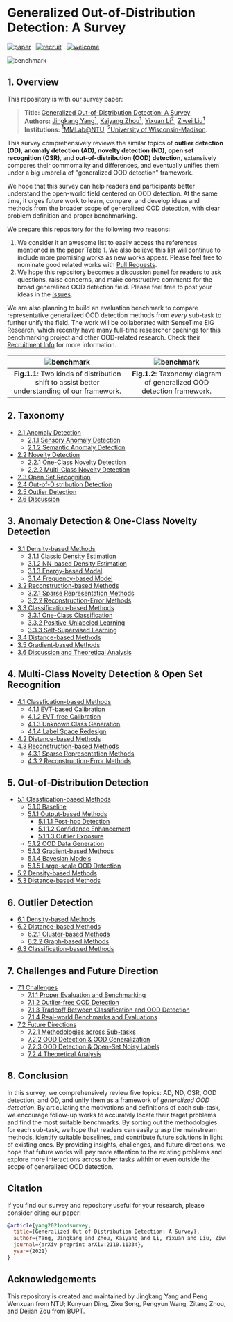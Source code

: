 # Generalized Out-of-Distribution Detection: A Survey

[![paper](https://img.shields.io/badge/Paper-arxiv-b31b1b)](https://arxiv.org/abs/2110.11334)
&nbsp;
[![recruit](https://img.shields.io/badge/OOD&#8211;Related%20Researchers-Recruiting&#33;-1463BD)](https://github.com/Jingkang50/OOD_Detection_Survey/blob/main/Recruit.md)
&nbsp;
[![welcome](https://img.shields.io/badge/Issues&#44;%20Comments&#44;%20and%20Questions-are%20all%20welcomed&#33;-f39f37)](https://github.com/Jingkang50/OODSurvey/issues)

![benchmark](assets/benchmark.jpg)


## 1. Overview
This repository is with our survey paper:


> **Title:** [Generalized Out-of-Distribution Detection: A Survey](https://arxiv.org/abs/2110.11334) <br>
> **Authors:** [Jingkang Yang<sup>1</sup>](https://jingkang50.github.io/), [Kaiyang Zhou<sup>1</sup>](https://kaiyangzhou.github.io/), [Yixuan Li<sup>2</sup>](http://pages.cs.wisc.edu/~sharonli/), [Ziwei Liu<sup>1</sup>](https://github.com/liuziwei7) <br>
> **Institutions:** [<sup>1</sup>MMLab@NTU](https://www.mmlab-ntu.com/), [<sup>2</sup>University of Wisconsin-Madison](https://www.cs.wisc.edu/).


This survey comprehensively reviews the similar topics of **outlier detection (OD)**, **anomaly detection (AD)**, **novelty detection (ND)**, **open set recognition (OSR)**, and **out-of-distribution (OOD) detection**, extensively compares their commomality and differences, and eventually unifies them under a big umbrella of "generalized OOD detection" framework.

We hope that this survey can help readers and participants better understand the open-world field centered on OOD detection. At the same time, it urges future work to learn, compare, and develop ideas and methods from the broader scope of generalized OOD detection, with clear problem definition and proper benchmarking.

We prepare this repository for the following two reasons:
1. We consider it an awesome list to easily access the references mentioned in the paper Table 1. We also believe this list will continue to include more promising works as new works appear. Please feel free to nominate good related works with [Pull Requests](https://github.com/Jingkang50/OOD_Detection_Survey/pulls). 
2. We hope this repository becomes a discussion panel for readers to ask questions, raise concerns, and make constructive comments for the broad generalized OOD detection field. Please feel free to post your ideas in the [Issues](https://github.com/Jingkang50/OOD_Detection_Survey/issues).

We are also planning to build an evaluation benchmark to compare representative generalized OOD detection methods from *every* sub-task to further unify the field. The work will be collaborated with SenseTime EIG Research, which recently have many full-time researcher openings for this benchmarking project and other OOD-related research. Check their [Recruitment Info](https://github.com/Jingkang50/OOD_Detection_Survey/blob/main/Recruit.md) for more information.


![benchmark](assets/oodtype.png) | ![benchmark](assets/taxonomy.jpg)
:-----------------------------:|:-------------------------:
**Fig.1.1**: Two kinds of distribution shift to assist better understanding of our framework. | **Fig.1.2**: Taxonomy diagram of generalized OOD detection framework. 

## 2. Taxonomy
- [2.1 Anomaly Detection](https://github.com/Jingkang50/OOD_Detection_Survey/blob/main/2_Taxonomy.md#2.1)
  - [2.1.1 Sensory Anomaly Detection](https://github.com/Jingkang50/OOD_Detection_Survey/blob/main/2_Taxonomy.md#2.1.1)
  - [2.1.2 Semantic Anomaly Detection](https://github.com/Jingkang50/OOD_Detection_Survey/blob/main/2_Taxonomy.md#2.1.2)
- [2.2 Novelty Detection](https://github.com/Jingkang50/OOD_Detection_Survey/blob/main/2_Taxonomy.md#2.2)
  - [2.2.1 One-Class Novelty Detection](https://github.com/Jingkang50/OOD_Detection_Survey/blob/main/2_Taxonomy.md#2.2.1)
  - [2.2.2 Multi-Class Novelty Detection](https://github.com/Jingkang50/OOD_Detection_Survey/blob/main/2_Taxonomy.md#2.2.2)
- [2.3 Open Set Recognition](https://github.com/Jingkang50/OOD_Detection_Survey/blob/main/2_Taxonomy.md#2.3)
- [2.4 Out-of-Distribution Detection](https://github.com/Jingkang50/OOD_Detection_Survey/blob/main/2_Taxonomy.md#2.4)
- [2.5 Outlier Detection](https://github.com/Jingkang50/OOD_Detection_Survey/blob/main/2_Taxonomy.md#2.5)
- [2.6 Discussion](https://github.com/Jingkang50/OOD_Detection_Survey/blob/main/2_Taxonomy.md#2.5)


## 3. Anomaly Detection & One-Class Novelty Detection
- [3.1 Density-based Methods](https://github.com/Jingkang50/OOD_Detection_Survey/blob/main/3_AD.md#3.1)
  - [3.1.1 Classic Density Estimation](https://github.com/Jingkang50/OOD_Detection_Survey/blob/main/3_AD.md#3.1.1)
  - [3.1.2 NN-based Density Estimation](https://github.com/Jingkang50/OOD_Detection_Survey/blob/main/3_AD.md#3.1.2)
  - [3.1.3 Energy-based Model](https://github.com/Jingkang50/OOD_Detection_Survey/blob/main/3_AD.md#3.1.3)
  - [3.1.4 Frequency-based Model](https://github.com/Jingkang50/OOD_Detection_Survey/blob/main/3_AD.md#3.1.4)
- [3.2 Reconstruction-based Methods](https://github.com/Jingkang50/OOD_Detection_Survey/blob/main/3_AD.md#3.2)
  - [3.2.1 Sparse Representation Methods](https://github.com/Jingkang50/OOD_Detection_Survey/blob/main/3_AD.md#3.2.1)
  - [3.2.2 Reconstruction-Error Methods](https://github.com/Jingkang50/OOD_Detection_Survey/blob/main/3_AD.md#3.2.2)
- [3.3 Classification-based Methods](https://github.com/Jingkang50/OOD_Detection_Survey/blob/main/3_AD.md#3.3)
  - [3.3.1 One-Class Classification](https://github.com/Jingkang50/OOD_Detection_Survey/blob/main/3_AD.md#3.3.1)
  - [3.3.2 Positive-Unlabeled Learning](https://github.com/Jingkang50/OOD_Detection_Survey/blob/main/3_AD.md#3.3.2)
  - [3.3.3 Self-Supervised Learning](https://github.com/Jingkang50/OOD_Detection_Survey/blob/main/3_AD.md#3.3.3)
- [3.4 Distance-based Methods](https://github.com/Jingkang50/OOD_Detection_Survey/blob/main/3_AD.md#3.4)
- [3.5 Gradient-based Methods](https://github.com/Jingkang50/OOD_Detection_Survey/blob/main/3_AD.md#3.5)
- [3.6 Discussion and Theoretical Analysis](https://github.com/Jingkang50/OOD_Detection_Survey/blob/main/3_AD.md#3.6)


## 4. Multi-Class Novelty Detection & Open Set Recognition
- [4.1 Classfication-based Methods](https://github.com/Jingkang50/OOD_Detection_Survey/blob/main/4_OSR.md#4.1)
  - [4.1.1 EVT-based Calibration](https://github.com/Jingkang50/OOD_Detection_Survey/blob/main/4_OSR.md#4.1.1)
  - [4.1.2 EVT-free Calibration](https://github.com/Jingkang50/OOD_Detection_Survey/blob/main/4_OSR.md#4.1.2)
  - [4.1.3 Unknown Class Generation](https://github.com/Jingkang50/OOD_Detection_Survey/blob/main/4_OSR.md#4.1.3)
  - [4.1.4 Label Space Redesign](https://github.com/Jingkang50/OOD_Detection_Survey/blob/main/4_OSR.md#4.1.4)
- [4.2 Distance-based Methods](https://github.com/Jingkang50/OOD_Detection_Survey/blob/main/4_OSR.md#4.2)
- [4.3 Reconstruction-based Methods](https://github.com/Jingkang50/OOD_Detection_Survey/blob/main/4_OSR.md#4.3)
  - [4.3.1 Sparse Representation Methods](https://github.com/Jingkang50/OOD_Detection_Survey/blob/main/4_OSR.md#4.3.1)
  - [4.3.2 Reconstruction-Error Methods](https://github.com/Jingkang50/OOD_Detection_Survey/blob/main/4_OSR.md#4.3.2)



## 5. Out-of-Distribution Detection
- [5.1 Classfication-based Methods](https://github.com/Jingkang50/OOD_Detection_Survey/blob/main/5_OOD.md#5.1)
  - [5.1.0 Baseline](https://github.com/Jingkang50/OOD_Detection_Survey/blob/main/5_OOD.md#5.1.0)
  - [5.1.1 Output-based Methods](https://github.com/Jingkang50/OOD_Detection_Survey/blob/main/5_OOD.md#5.1.1)
    - [5.1.1.1 Post-hoc Detection](https://github.com/Jingkang50/OOD_Detection_Survey/blob/main/5_OOD.md#5.1.1.1)
    - [5.1.1.2 Confidence Enhancement](https://github.com/Jingkang50/OOD_Detection_Survey/blob/main/5_OOD.md#5.1.1.2)
    - [5.1.1.3 Outlier Exposure](https://github.com/Jingkang50/OOD_Detection_Survey/blob/main/5_OOD.md#5.1.1.3)
  - [5.1.2 OOD Data Generation](https://github.com/Jingkang50/OOD_Detection_Survey/blob/main/5_OOD.md#5.1.3)
  - [5.1.3 Gradient-based Methods](https://github.com/Jingkang50/OOD_Detection_Survey/blob/main/5_OOD.md#5.1.4)
  - [5.1.4 Bayesian Models](https://github.com/Jingkang50/OOD_Detection_Survey/blob/main/5_OOD.md#5.1.4)
  - [5.1.5 Large-scale OOD Detection](https://github.com/Jingkang50/OOD_Detection_Survey/blob/main/5_OOD.md#5.1.5)
- [5.2 Density-based Methods](https://github.com/Jingkang50/OOD_Detection_Survey/blob/main/5_OOD.md#5.2)
- [5.3 Distance-based Methods](https://github.com/Jingkang50/OOD_Detection_Survey/blob/main/5_OOD.md#5.3)


## 6. Outlier Detection
- [6.1 Density-based Methods](https://github.com/Jingkang50/OOD_Detection_Survey/blob/main/6_Outlier.md#6.1)
- [6.2 Distance-based Methods](https://github.com/Jingkang50/OOD_Detection_Survey/blob/main/6_Outlier.md#6.2)
  - [6.2.1 Cluster-based Methods](https://github.com/Jingkang50/OOD_Detection_Survey/blob/main/6_Outlier.md#6.2.1)
  - [6.2.2 Graph-based Methods](https://github.com/Jingkang50/OOD_Detection_Survey/blob/main/6_Outlier.md#6.2.2)
- [6.3 Classification-based Methods](https://github.com/Jingkang50/OOD_Detection_Survey/blob/main/6_Outlier.md#6.3)

## 7. Challenges and Future Direction
- [7.1 Challenges](https://github.com/Jingkang50/OOD_Detection_Survey/blob/main/7_Outlook.md#7.1)
  - [7.1.1 Proper Evaluation and Benchmarking](https://github.com/Jingkang50/OOD_Detection_Survey/blob/main/7_Outlook.md#7.1.1)
  - [7.1.2 Outlier-free OOD Detection](https://github.com/Jingkang50/OOD_Detection_Survey/blob/main/7_Outlook.md#7.1.2)
  - [7.1.3 Tradeoff Between Classification and OOD Detection](https://github.com/Jingkang50/OOD_Detection_Survey/blob/main/7_Outlook.md#7.1.3)
  - [7.1.4 Real-world Benchmarks and Evaluations](https://github.com/Jingkang50/OOD_Detection_Survey/blob/main/7_Outlook.md#7.1.4)
- [7.2  Future Directions](https://github.com/Jingkang50/OOD_Detection_Survey/blob/main/7_Outlook.md#7.2)
  - [7.2.1 Methodologies across Sub-tasks](https://github.com/Jingkang50/OOD_Detection_Survey/blob/main/7_Outlook.md#7.2.1)
  - [7.2.2 OOD Detection & OOD Generalization](https://github.com/Jingkang50/OOD_Detection_Survey/blob/main/7_Outlook.md#7.2.2)
  - [7.2.3 OOD Detection & Open-Set Noisy Labels](https://github.com/Jingkang50/OOD_Detection_Survey/blob/main/7_Outlook.md#7.2.3)
  - [7.2.4 Theoretical Analysis](https://github.com/Jingkang50/OOD_Detection_Survey/blob/main/7_Outlook.md#7.2.4)


## 8. Conclusion
In this survey, we comprehensively review five topics: AD, ND, OSR, OOD detection, and OD, and unify them as a framework of *generalized OOD detection*. By articulating the motivations and definitions of each sub-task, we encourage follow-up works to accurately locate their target problems and find the most suitable benchmarks.
By sorting out the methodologies for each sub-task, we hope that readers can easily grasp the mainstream methods, identify suitable baselines, and contribute future solutions in light of existing ones.
By providing insights, challenges, and future directions, we hope that future works will pay more attention to the existing problems and explore more interactions across other tasks within or even outside the scope of generalized OOD detection.


## 

## Citation
If you find our survey and repository useful for your research, please consider citing our paper:
```bibtex
@article{yang2021oodsurvey,
  title={Generalized Out-of-Distribution Detection: A Survey},
  author={Yang, Jingkang and Zhou, Kaiyang and Li, Yixuan and Liu, Ziwei},
  journal={arXiv preprint arXiv:2110.11334},
  year={2021}
}
```


## Acknowledgements
This repository is created and maintained by Jingkang Yang and Peng Wenxuan from NTU; Kunyuan Ding, Zixu Song, Pengyun Wang, Zitang Zhou, and Dejian Zou from BUPT.
